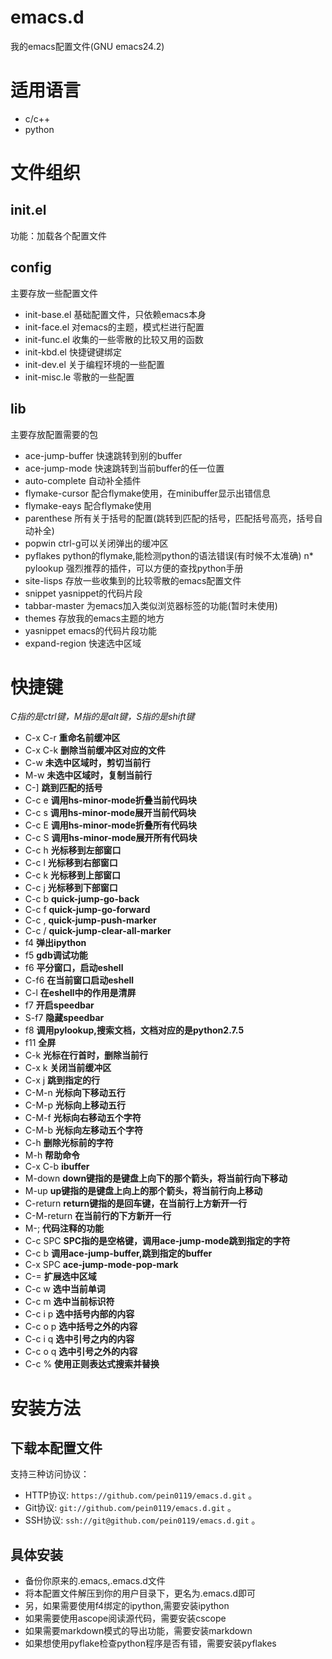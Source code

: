 emacs.d
=======
我的emacs配置文件(GNU emacs24.2)

# 适用语言 #

* c/c++
* python

# 文件组织 #

## init.el ##

功能：加载各个配置文件

## config ##
主要存放一些配置文件
* init-base.el 基础配置文件，只依赖emacs本身
* init-face.el 对emacs的主题，模式栏进行配置
* init-func.el 收集的一些零散的比较又用的函数
* init-kbd.el  快捷键键绑定
* init-dev.el  关于编程环境的一些配置
* init-misc.le 零散的一些配置

## lib ##
主要存放配置需要的包

* ace-jump-buffer 快速跳转到别的buffer
* ace-jump-mode 快速跳转到当前buffer的任一位置
* auto-complete 自动补全插件
* flymake-cursor 配合flymake使用，在minibuffer显示出错信息
* flymake-eays   配合flymake使用
* parenthese 所有关于括号的配置(跳转到匹配的括号，匹配括号高亮，括号自动补全)
* popwin ctrl-g可以关闭弹出的缓冲区
* pyflakes python的flymake,能检测python的语法错误(有时候不太准确)
n* pylookup 强烈推荐的插件，可以方便的查找python手册
* site-lisps 存放一些收集到的比较零散的emacs配置文件
* snippet yasnippet的代码片段
* tabbar-master 为emacs加入类似浏览器标签的功能(暂时未使用)
* themes 存放我的emacs主题的地方
* yasnippet emacs的代码片段功能
* expand-region 快速选中区域

# 快捷键 #
*C指的是ctrl键，M指的是alt键，S指的是shift键*
* C-x C-r **重命名前缓冲区**
* C-x C-k **删除当前缓冲区对应的文件**
* C-w **未选中区域时，剪切当前行**
* M-w **未选中区域时，复制当前行**
* C-] **跳到匹配的括号**
* C-c e **调用hs-minor-mode折叠当前代码块**
* C-c s **调用hs-minor-mode展开当前代码块**
* C-c E **调用hs-minor-mode折叠所有代码块**
* C-c S **调用hs-minor-mode展开所有代码块**
* C-c h **光标移到左部窗口**
* C-c l **光标移到右部窗口**
* C-c k **光标移到上部窗口**
* C-c j **光标移到下部窗口**
* C-c b **quick-jump-go-back**
* C-c f **quick-jump-go-forward**
* C-c , **quick-jump-push-marker**
* C-c / **quick-jump-clear-all-marker**
* f4 **弹出ipython**
* f5 **gdb调试功能**
* f6 **平分窗口，启动eshell**
* C-f6 **在当前窗口启动eshell**
* C-l **在eshell中的作用是清屏**
* f7 **开启speedbar**
* S-f7 **隐藏speedbar**
* f8 **调用pylookup,搜索文档，文档对应的是python2.7.5**
* f11 **全屏**
* C-k **光标在行首时，删除当前行**
* C-x k **关闭当前缓冲区**
* C-x j **跳到指定的行**
* C-M-n **光标向下移动五行**
* C-M-p **光标向上移动五行**
* C-M-f **光标向右移动五个字符**
* C-M-b **光标向左移动五个字符**
* C-h **删除光标前的字符**
* M-h **帮助命令**
* C-x C-b **ibuffer**
* M-down **down键指的是键盘上向下的那个箭头，将当前行向下移动**
* M-up **up键指的是键盘上向上的那个箭头，将当前行向上移动**
* C-return **return键指的是回车键，在当前行上方新开一行**
* C-M-return **在当前行的下方新开一行**
* M-; **代码注释的功能**
* C-c SPC **SPC指的是空格键，调用ace-jump-mode跳到指定的字符**
* C-c b **调用ace-jump-buffer,跳到指定的buffer**
* C-x SPC **ace-jump-mode-pop-mark**
* C-= **扩展选中区域**
* C-c w **选中当前单词**
* C-c m **选中当前标识符**
* C-c i p **选中括号内部的内容**
* C-c o p **选中括号之外的内容**
* C-c i q **选中引号之内的内容**
* C-c o q **选中引号之外的内容**
* C-c % **使用正则表达式搜索并替换**

# 安装方法 #

## 下载本配置文件 ##

支持三种访问协议：

* HTTP协议: `https://github.com/pein0119/emacs.d.git` 。
* Git协议: `git://github.com/pein0119/emacs.d.git` 。
* SSH协议: `ssh://git@github.com/pein0119/emacs.d.git` 。

## 具体安装 ##

* 备份你原来的.emacs,.emacs.d文件
* 将本配置文件解压到你的用户目录下，更名为.emacs.d即可
* 另，如果需要使用f4绑定的ipython,需要安装ipython
* 如果需要使用ascope阅读源代码，需要安装cscope
* 如果需要markdown模式的导出功能，需要安装markdown
* 如果想使用pyflake检查python程序是否有错，需要安装pyflakes

